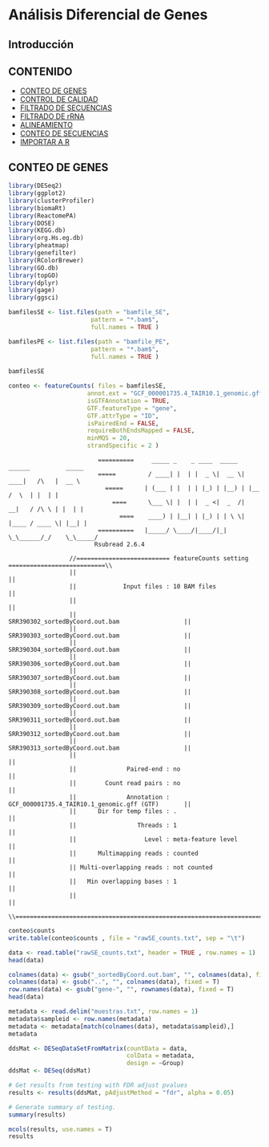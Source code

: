 Análisis Diferencial de Genes
================

## Introducción



## CONTENIDO

- [CONTEO DE GENES](#conteo-de-genes)
- [CONTROL DE CALIDAD](#control-de-calidad)
- [FILTRADO DE SECUENCIAS](#filtrado-de-secuencias)
- [FILTRADO DE rRNA](#filtrado-de-rrna)
- [ALINEAMIENTO](#alineamiento)
- [CONTEO DE SECUENCIAS](#conteo-de-secuencias)
- [IMPORTAR A R](#importar-a-r)

## CONTEO DE GENES
 
 ``` r
library(DESeq2)
library(ggplot2)
library(clusterProfiler)
library(biomaRt)
library(ReactomePA)
library(DOSE)
library(KEGG.db)
library(org.Hs.eg.db)
library(pheatmap)
library(genefilter)
library(RColorBrewer)
library(GO.db)
library(topGO)
library(dplyr)
library(gage)
library(ggsci)
```


``` r
bamfilesSE <- list.files(path = "bamfile_SE", 
                       pattern = "*.bam$", 
                       full.names = TRUE )

bamfilesPE <- list.files(path = "bamfile_PE", 
                       pattern = "*.bam$", 
                       full.names = TRUE )
                       
bamfilesSE
```


```r
conteo <- featureCounts( files = bamfilesSE, 
                      annot.ext = "GCF_000001735.4_TAIR10.1_genomic.gff", 
                      isGTFAnnotation = TRUE, 
                      GTF.featureType = "gene", 
                      GTF.attrType = "ID", 
                      isPairedEnd = FALSE, 
                      requireBothEndsMapped = FALSE, 
                      minMQS = 20, 
                      strandSpecific = 2 )
```
           
                             ==========     _____ _    _ ____  _____  ______          _____  
                             =====         / ____| |  | |  _ \|  __ \|  ____|   /\   |  __ \ 
                               =====      | (___ | |  | | |_) | |__) | |__     /  \  | |  | |
                                 ====      \___ \| |  | |  _ <|  _  /|  __|   / /\ \ | |  | |
                                   ====    ____) | |__| | |_) | | \ \| |____ / ____ \| |__| |
                             ==========   |_____/ \____/|____/|_|  \_\______/_/    \_\_____/
                            Rsubread 2.6.4
                     
                     //========================== featureCounts setting ===========================\\
                     ||                                                                            ||
                     ||             Input files : 10 BAM files                                     ||
                     ||                                                                            ||
                     ||                           SRR390302_sortedByCoord.out.bam                  ||
                     ||                           SRR390303_sortedByCoord.out.bam                  ||
                     ||                           SRR390304_sortedByCoord.out.bam                  ||
                     ||                           SRR390306_sortedByCoord.out.bam                  ||
                     ||                           SRR390307_sortedByCoord.out.bam                  ||
                     ||                           SRR390308_sortedByCoord.out.bam                  ||
                     ||                           SRR390309_sortedByCoord.out.bam                  ||
                     ||                           SRR390311_sortedByCoord.out.bam                  ||
                     ||                           SRR390312_sortedByCoord.out.bam                  ||
                     ||                           SRR390313_sortedByCoord.out.bam                  ||
                     ||                                                                            ||
                     ||              Paired-end : no                                               ||
                     ||        Count read pairs : no                                               ||
                     ||              Annotation : GCF_000001735.4_TAIR10.1_genomic.gff (GTF)       ||
                     ||      Dir for temp files : .                                                ||
                     ||                 Threads : 1                                                ||
                     ||                   Level : meta-feature level                               ||
                     ||      Multimapping reads : counted                                          ||
                     || Multi-overlapping reads : not counted                                      ||
                     ||   Min overlapping bases : 1                                                ||
                     ||                                                                            ||
                     \\============================================================================//
   
```r
conteo$counts
write.table(conteo$counts , file = "rawSE_counts.txt", sep = "\t")
```

   
```r
data <- read.table("rawSE_counts.txt", header = TRUE , row.names = 1)
head(data)
```

```r
colnames(data) <- gsub("_sortedByCoord.out.bam", "", colnames(data), fixed = T)
colnames(data) <- gsub("..", "", colnames(data), fixed = T)
row.names(data) <- gsub("gene-", "", rownames(data), fixed = T)
head(data)
```

    
```r
metadata <- read.delim("muestras.txt", row.names = 1)
metadata$sampleid <- row.names(metadata)
metadata <- metadata[match(colnames(data), metadata$sampleid),]
metadata
```
```r
ddsMat <- DESeqDataSetFromMatrix(countData = data, 
                                 colData = metadata, 
                                 design = ~Group)
ddsMat <- DESeq(ddsMat)
```

```r
# Get results from testing with FDR adjust pvalues
results <- results(ddsMat, pAdjustMethod = "fdr", alpha = 0.05)

# Generate summary of testing. 
summary(results)
```
```r
mcols(results, use.names = T)
results
```
